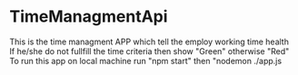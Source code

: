 # TimeManagmentApi

This is the time managment APP which tell the employ working time health
If he/she do not fullfill the time criteria then show "Green" otherwise "Red"
To run this app on local machine run  "npm start" then "nodemon ./app.js
